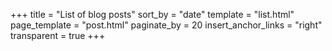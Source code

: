 +++
title = "List of blog posts"
sort_by = "date"
template = "list.html"
page_template = "post.html"
paginate_by = 20
insert_anchor_links = "right"
transparent = true
+++
